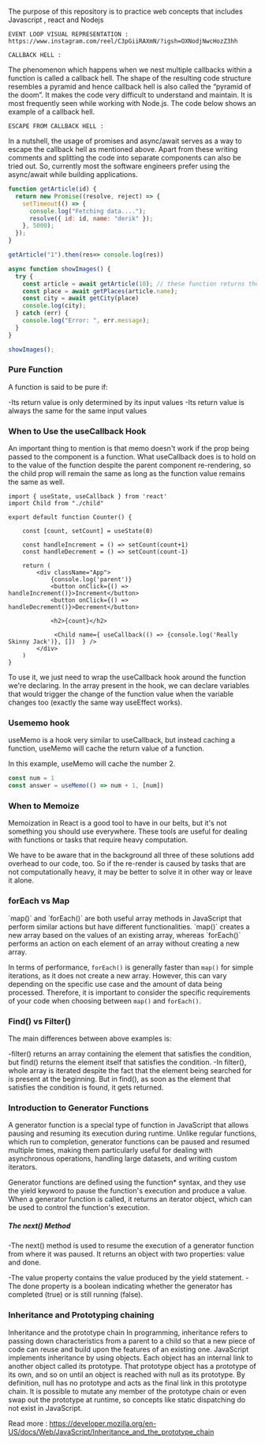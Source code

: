 The purpose of this repository is to practice web concepts that includes Javascript , react and Nodejs

    EVENT LOOP VISUAL REPRESENTATION : https://www.instagram.com/reel/C3pGiiRAXmN/?igsh=OXNodjNwcHozZ3hh

    CALLBACK HELL :
The phenomenon which happens when we nest multiple callbacks within a function is called a callback hell. The shape of the resulting code structure resembles a pyramid and hence callback hell is also called the “pyramid of the doom”. It makes the code very difficult to understand and maintain. It is most frequently seen while working with Node.js. The code below shows an example of a callback hell.

    ESCAPE FROM CALLBACK HELL :
In a nutshell, the usage of promises and async/await serves as a way to escape the callback hell as mentioned above. Apart from these writing comments and splitting the code into separate components can also be tried out. So, currently most the software engineers prefer using the async/await while building applications.
```javascript
function getArticle(id) {
  return new Promise((resolve, reject) => {
    setTimeout(() => {
      console.log("Fetching data....");
      resolve({ id: id, name: "derik" });
    }, 5000);
  });
}

getArticle("1").then(res=> console.log(res))

async function showImages() {
  try {
    const article = await getArticle(10); // these function returns the promises
    const place = await getPlaces(article.name); 
    const city = await getCity(place)
    console.log(city);
  } catch (err) {
    console.log("Error: ", err.message);
  }
}

showImages();
```

<h3>Pure Function</h3>
A function is said to be pure if:

-Its return value is only determined by its input values
-Its return value is always the same for the same input values

<h3>When to Use the useCallback Hook</h3>
An important thing to mention is that memo doesn't work if the prop being passed to the component is a function. 
What useCallback does is to hold on to the value of the function despite the parent component re-rendering, so the child prop will remain the same as long as the function value remains the same as well.

```Reactjs
import { useState, useCallback } from 'react'
import Child from "./child"

export default function Counter() {

    const [count, setCount] = useState(0)

    const handleIncrement = () => setCount(count+1)
    const handleDecrement = () => setCount(count-1)

    return (
        <div className="App">
            {console.log('parent')}
            <button onClick={() => handleIncrement()}>Increment</button>
            <button onClick={() => handleDecrement()}>Decrement</button>

            <h2>{count}</h2>

             <Child name={ useCallback(() => {console.log('Really Skinny Jack')}, [])  } />
        </div>                    
    )
}
```

To use it, we just need to wrap the useCallback hook around the function we're declaring. In the array present in the hook, we can declare variables that would trigger the change of the function value when the variable changes too (exactly the same way useEffect works).

<h3>Usememo hook</h3>
useMemo is a hook very similar to useCallback, but instead caching a function, useMemo will cache the return value of a function.

In this example, useMemo will cache the number 2.
```javascript
const num = 1
const answer = useMemo(() => num + 1, [num])
```
<h3>When to Memoize</h3>
Memoization in React is a good tool to have in our belts, but it's not something you should use everywhere. These tools are useful for dealing with functions or tasks that require heavy computation.

We have to be aware that in the background all three of these solutions add overhead to our code, too. So if the re-render is caused by tasks that are not computationally heavy, it may be better to solve it in other way or leave it alone.

<h3>forEach vs Map</h3>
`map()` and `forEach()` are both useful array methods in JavaScript that perform similar actions but have different functionalities. `map()` creates a new array based on the values of an existing array, whereas `forEach()` performs an action on each element of an array without creating a new array.

In terms of performance, `forEach()` is generally faster than `map()` for simple iterations, as it does not create a new array. However, this can vary depending on the specific use case and the amount of data being processed. Therefore, it is important to consider the specific requirements of your code when choosing between `map()` and `forEach()`.

<h3>Find() vs Filter()</h3>

The main differences between above examples is:

-filter() returns an array containing the element that satisfies the condition, but find() returns the element itself that satisfies the condition.
-In filter(), whole array is iterated despite the fact that the element being searched for is present at the beginning. But in find(), as soon as the element that satisfies the condition is found, it gets returned.

<h3>Introduction to Generator Functions</h3>
A generator function is a special type of function in JavaScript that allows pausing and resuming its execution during runtime. Unlike regular functions, which run to completion, generator functions can be paused and resumed multiple times, making them particularly useful for dealing with asynchronous operations, handling large datasets, and writing custom iterators.

Generator functions are defined using the function* syntax, and they use the yield keyword to pause the function's execution and produce a value. When a generator function is called, it returns an iterator object, which can be used to control the function's execution.

<h5>The next() Method</h5>
-The next() method is used to resume the execution of a generator function from where it was paused. It returns an object with two properties: value and done.

-The value property contains the value produced by the yield statement.
-The done property is a boolean indicating whether the generator has completed (true) or is still running (false).

<h3>Inheritance and Prototyping chaining</h3>
Inheritance and the prototype chain
In programming, inheritance refers to passing down characteristics from a parent to a child so that a new piece of code can reuse and build upon the features of an existing one. JavaScript implements inheritance by using objects. Each object has an internal link to another object called its prototype. That prototype object has a prototype of its own, and so on until an object is reached with null as its prototype. By definition, null has no prototype and acts as the final link in this prototype chain. It is possible to mutate any member of the prototype chain or even swap out the prototype at runtime, so concepts like static dispatching do not exist in JavaScript.

Read more : https://developer.mozilla.org/en-US/docs/Web/JavaScript/Inheritance_and_the_prototype_chain


